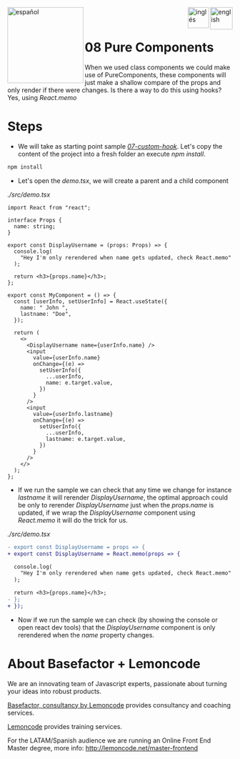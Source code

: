[<img align="left" src="https://images.squarespace-cdn.com/content/v1/56cdb491a3360cdd18de5e16/1536155167931-3JJ7O74IM4QP88L0RQS9/3_200.png" alt="español" width="170"/>](https://lemoncode.net/) 


[<img align="right" src="https://upload.wikimedia.org/wikipedia/commons/thumb/7/7c/Spain_flag_icon.svg/1200px-Spain_flag_icon.svg.png" alt="english" width="50"/>](https://github.com/Lemoncode/react-hooks-by-example/blob/master/08-pure-component/Readme_es.md)
[<img align="right" src="https://assets.stickpng.com/images/580b585b2edbce24c47b2836.png" alt="inglés" width="47"/>](https://github.com/Lemoncode/react-hooks-by-example/blob/master/08-pure-component/Readme.md)
  
<br>
<br>

# 08 Pure Components

When we used class components we could make use of PureComponents, these
components will just make a shallow compare of the props and only render
if there were changes. Is there a way to do this using hooks? Yes,
using _React.memo_

# Steps

- We will take as starting point sample [_07-custom-hook_](https://github.com/Lemoncode/react-hooks-by-example/blob/master/07-custom-hook). Let's copy the content of the
  project into a fresh folder an execute _npm install_.

```bash
npm install
```

- Let's open the _demo.tsx_, we will create a parent and a child component

_./src/demo.tsx_

```tsx
import React from "react";

interface Props {
  name: string;
}

export const DisplayUsername = (props: Props) => {
  console.log(
    "Hey I'm only rerendered when name gets updated, check React.memo"
  );

  return <h3>{props.name}</h3>;
};

export const MyComponent = () => {
  const [userInfo, setUserInfo] = React.useState({
    name: " John ",
    lastname: "Doe",
  });

  return (
    <>
      <DisplayUsername name={userInfo.name} />
      <input
        value={userInfo.name}
        onChange={(e) =>
          setUserInfo({
            ...userInfo,
            name: e.target.value,
          })
        }
      />
      <input
        value={userInfo.lastname}
        onChange={(e) =>
          setUserInfo({
            ...userInfo,
            lastname: e.target.value,
          })
        }
      />
    </>
  );
};
```

- If we run the sample we can check that any time we change for instance
  _lastname_ it will rerender _DisplayUsername_, the optimal approach
  could be only to rerender _DisplayUsername_ just when the _props.name_
  is updated, if we wrap the _DisplayUsername_ component using _React.memo_
  it will do the trick for us.

_./src/demo.tsx_

```diff
- export const DisplayUsername = props => {
+ export const DisplayUsername = React.memo(props => {

  console.log(
    "Hey I'm only rerendered when name gets updated, check React.memo"
  );

  return <h3>{props.name}</h3>;
- };
+ });
```

- Now if we run the sample we can check (by showing the console or open react dev
  tools) that the _DisplayUsername_ component is only rerendered when the _name_ property
  changes.

# About Basefactor + Lemoncode

We are an innovating team of Javascript experts, passionate about turning your ideas into robust products.

[Basefactor, consultancy by Lemoncode](http://www.basefactor.com) provides consultancy and coaching services.

[Lemoncode](http://lemoncode.net/services/en/#en-home) provides training services.

For the LATAM/Spanish audience we are running an Online Front End Master degree, more info: http://lemoncode.net/master-frontend

